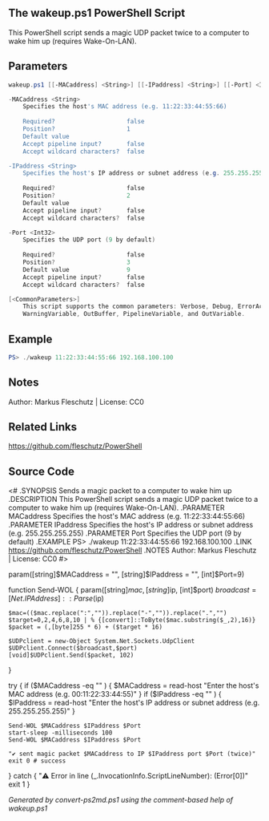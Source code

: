 ## The wakeup.ps1 PowerShell Script

This PowerShell script sends a magic UDP packet twice to a computer to wake him up (requires Wake-On-LAN).

## Parameters
```powershell
wakeup.ps1 [[-MACaddress] <String>] [[-IPaddress] <String>] [[-Port] <Int32>] [<CommonParameters>]

-MACaddress <String>
    Specifies the host's MAC address (e.g. 11:22:33:44:55:66)
    
    Required?                    false
    Position?                    1
    Default value                
    Accept pipeline input?       false
    Accept wildcard characters?  false

-IPaddress <String>
    Specifies the host's IP address or subnet address (e.g. 255.255.255.255)
    
    Required?                    false
    Position?                    2
    Default value                
    Accept pipeline input?       false
    Accept wildcard characters?  false

-Port <Int32>
    Specifies the UDP port (9 by default)
    
    Required?                    false
    Position?                    3
    Default value                9
    Accept pipeline input?       false
    Accept wildcard characters?  false

[<CommonParameters>]
    This script supports the common parameters: Verbose, Debug, ErrorAction, ErrorVariable, WarningAction, 
    WarningVariable, OutBuffer, PipelineVariable, and OutVariable.
```

## Example
```powershell
PS> ./wakeup 11:22:33:44:55:66 192.168.100.100

```

## Notes
Author: Markus Fleschutz | License: CC0

## Related Links
https://github.com/fleschutz/PowerShell

## Source Code
<#
.SYNOPSIS
	Sends a magic packet to a computer to wake him up
.DESCRIPTION
	This PowerShell script sends a magic UDP packet twice to a computer to wake him up (requires Wake-On-LAN).
.PARAMETER MACaddress
	Specifies the host's MAC address (e.g. 11:22:33:44:55:66)
.PARAMETER IPaddress
	Specifies the host's IP address or subnet address (e.g. 255.255.255.255)
.PARAMETER Port
	Specifies the UDP port (9 by default)
.EXAMPLE
	PS> ./wakeup 11:22:33:44:55:66 192.168.100.100
.LINK
	https://github.com/fleschutz/PowerShell
.NOTES
	Author: Markus Fleschutz | License: CC0
#>

param([string]$MACaddress = "", [string]$IPaddress = "", [int]$Port=9)
	
function Send-WOL { param([string]$mac, [string]$ip, [int]$port) 
	$broadcast = [Net.IPAddress]::Parse($ip) 
  
	$mac=(($mac.replace(":","")).replace("-","")).replace(".","") 
	$target=0,2,4,6,8,10 | % {[convert]::ToByte($mac.substring($_,2),16)} 
	$packet = (,[byte]255 * 6) + ($target * 16) 
  
	$UDPclient = new-Object System.Net.Sockets.UdpClient 
	$UDPclient.Connect($broadcast,$port) 
	[void]$UDPclient.Send($packet, 102)  
} 

try {
	if ($MACaddress -eq "" ) { $MACaddress = read-host "Enter the host's MAC address (e.g. 00:11:22:33:44:55)"	}
	if ($IPaddress -eq "" ) { $IPaddress = read-host "Enter the host's IP address or subnet address (e.g. 255.255.255.255)" }

	Send-WOL $MACaddress $IPaddress $Port
	start-sleep -milliseconds 100
	Send-WOL $MACaddress $IPaddress $Port

	"✔️ sent magic packet $MACaddress to IP $IPaddress port $Port (twice)"
	exit 0 # success
} catch {
	"⚠️ Error in line $($_.InvocationInfo.ScriptLineNumber): $($Error[0])"
	exit 1
}

*Generated by convert-ps2md.ps1 using the comment-based help of wakeup.ps1*
